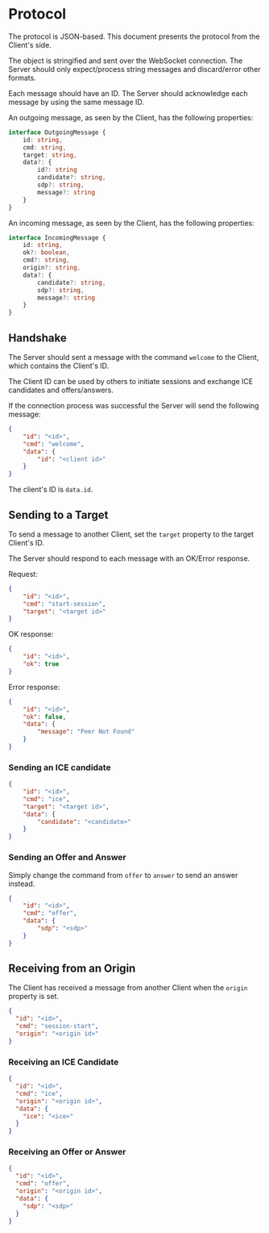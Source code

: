 # Protocol

The protocol is JSON-based. This document presents
the protocol from the Client's side.

The object is stringified and sent over the WebSocket
connection. The Server should only expect/process string
messages and discard/error other formats.

Each message should have an ID. The Server should
acknowledge each message by using the same message ID.

An outgoing message, as seen by the Client, has the
following properties:

```ts
interface OutgoingMessage {
    id: string,
    cmd: string,
    target: string,
    data?: {
        id?: string
        candidate?: string,
        sdp?: string,
        message?: string
    }
}
```

An incoming message, as seen by the Client, has the
following properties:

```ts
interface IncomingMessage {
    id: string,
    ok?: boolean,
    cmd?: string,
    origin?: string,
    data?: {
        candidate?: string,
        sdp?: string,
        message?: string
    }
}
```

## Handshake

The Server should sent a message with the command
`welcome` to the Client, which contains the Client's
ID.

The Client ID can be used by others to initiate
sessions and exchange ICE candidates and offers/answers.

If the connection process was successful the Server
will send the following message:

```json
{
    "id": "<id>",
    "cmd": "welcome",
    "data": {
        "id": "<client id>"
    }
}
```

The client's ID is `data.id`.

## Sending to a Target

To send a message to another Client,
set the `target` property to the target
Client's ID.

The Server should respond to each message
with an OK/Error response.

Request:

```json
{
    "id": "<id>",
    "cmd": "start-session",
    "target": "<target id>"
}
```

OK response:

```json
{
    "id": "<id>",
    "ok": true
}
```

Error response:

```json
{
    "id": "<id>",
    "ok": false,
    "data": {
        "message": "Peer Not Found"
    }
}
```

### Sending an ICE candidate

```json
{
    "id": "<id>",
    "cmd": "ice",
    "target": "<target id>",
    "data": {
        "candidate": "<candidate>"
    }
}
```

### Sending an Offer and Answer

Simply change the command from `offer` to `answer` to
send an answer instead.

```json
{
    "id": "<id>",
    "cmd": "offer",
    "data": {
        "sdp": "<sdp>"
    }
}
```

## Receiving from an Origin

The Client has received a message from another Client
when the `origin` property is set.

```json
{
  "id": "<id>",
  "cmd": "session-start",
  "origin": "<origin id>"
}
```

### Receiving an ICE Candidate

```json
{
  "id": "<id>",
  "cmd": "ice",
  "origin": "<origin id>",
  "data": {
    "ice": "<ice>"
  }
}
```

### Receiving an Offer or Answer

```json
{
  "id": "<id>",
  "cmd": "offer",
  "origin": "<origin id>",
  "data": {
    "sdp": "<sdp>"
  }
}
```
